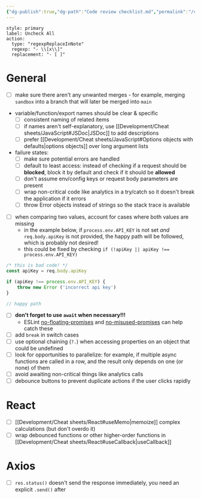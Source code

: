 ```yaml
---
{"dg-publish":true,"dg-path":"Code review checklist.md","permalink":"/code-review-checklist/"}
---
```



```meta-bind-button
style: primary
label: Uncheck All
action:
  type: "regexpReplaceInNote"
  regexp: "- \\[x\\]"
  replacement: "- [ ]"
```

# General

- [ ] make sure there aren't any unwanted merges - for example, merging `sandbox` into a branch that will later be merged into `main`
- variable/function/export names should be clear & specific
    - [ ] consistent naming of related items
    - [ ] if names aren't self-explanatory, use [[Development/Cheat sheets/JavaScript#JSDoc\|JSDoc]] to add descriptions
    - [ ] prefer [[Development/Cheat sheets/JavaScript#Options objects with defaults\|options objects]] over long argument lists
- failure states:
    - [ ] make sure potential errors are handled
    - [ ] default to least access: instead of checking if a request should be **blocked**, block it by default and check if it should be **allowed**
    - [ ] don't assume env/config keys or request body parameters are present
    - [ ] wrap non-critical code like analytics in a try/catch so it doesn't break the application if it errors
    - [ ] throw Error objects instead of strings so the stack trace is available
- [ ] when comparing two values, account for cases where both values are missing
    - in the example below, if `process.env.API_KEY` is not set *and* `req.body.apiKey` is not provided, the happy path will be followed, which is probably not desired!
    - this could be fixed by checking `if (!apiKey || apiKey !== process.env.API_KEY)`

```js
/* this is bad code! */
const apiKey = req.body.apiKey

if (apiKey !== process.env.API_KEY) {
    throw new Error ('incorrect api key')
}

// happy path
```

- [ ] **don't forget to use `await` when necessary!!!**
    - ESLint [no-floating-promises](https://typescript-eslint.io/rules/no-floating-promises/) and [no-misused-promises](https://typescript-eslint.io/rules/no-misused-promises) can help catch these
- [ ] add `break` in switch cases
- [ ] use optional chaining (`?.`) when accessing properties on an object that could be undefined
- [ ] look for opportunities to parallelize: for example, if multiple async functions are called in a row, and the result only depends on one (or none) of them
- [ ] avoid awaiting non-critical things like analytics calls
- [ ] debounce buttons to prevent duplicate actions if the user clicks rapidly

# React

- [ ] [[Development/Cheat sheets/React#useMemo\|memoize]] complex calculations (but don't overdo it)
- [ ] wrap debounced functions or other higher-order functions in [[Development/Cheat sheets/React#useCallback\|useCallback]]

# Axios

- [ ] `res.status()` doesn't send the response immediately, you need an explicit `.send()` after
